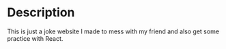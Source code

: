 # Description

This is just a joke website I made to mess with my friend and also get some practice with React.

